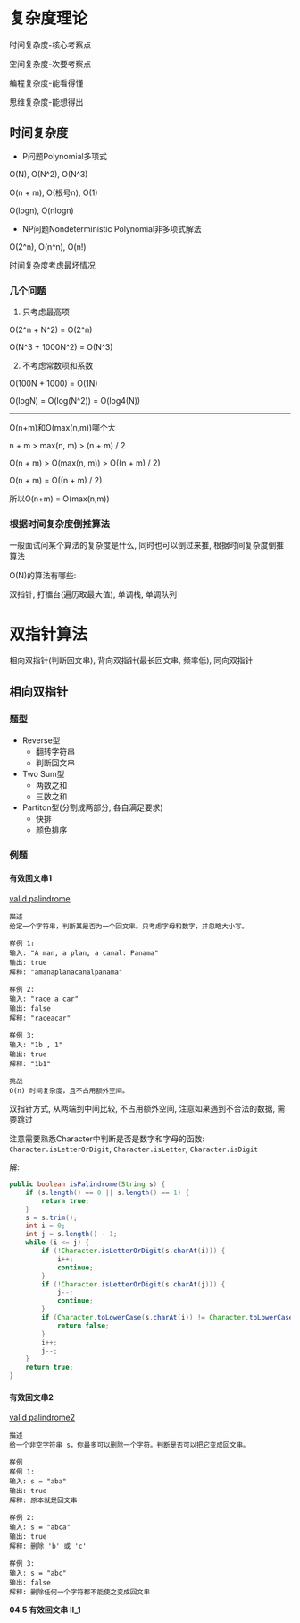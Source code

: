 # 复杂度理论

时间复杂度-核心考察点

空间复杂度-次要考察点

编程复杂度-能看得懂

思维复杂度-能想得出 

## 时间复杂度

* P问题Polynomial多项式

O(N), O(N^2), O(N^3)

O(n + m), O(根号n), O(1)

O(logn), O(nlogn)

* NP问题Nondeterministic Polynomial非多项式解法

O(2^n), O(n^n), O(n!)

时间复杂度考虑最坏情况

### 几个问题

1. 只考虑最高项

O(2^n + N^2) = O(2^n)

O(N^3 + 1000N^2) = O(N^3)

2. 不考虑常数项和系数

O(100N + 1000) = O(1N)

O(logN) = O(log(N^2)) = O(log4(N))

---

O(n+m)和O(max(n,m))哪个大

n + m > max(n, m) > (n + m) / 2

O(n + m) > O(max(n, m)) > O((n + m) / 2)

O(n + m) = O((n + m) / 2)

所以O(n+m) = O(max(n,m))

### 根据时间复杂度倒推算法

一般面试问某个算法的复杂度是什么, 同时也可以倒过来推, 根据时间复杂度倒推算法

O(N)的算法有哪些:

双指针, 打擂台(遍历取最大值), 单调栈, 单调队列

# 双指针算法

相向双指针(判断回文串), 背向双指针(最长回文串, 频率低), 同向双指针

## 相向双指针

### 题型

* Reverse型
  * 翻转字符串
  * 判断回文串
* Two Sum型
  * 两数之和
  * 三数之和
* Partiton型(分割成两部分, 各自满足要求)
  * 快排
  * 颜色排序

### 例题

#### 有效回文串1

[valid palindrome](https://www.lintcode.com/problem/415/)

```
描述
给定一个字符串，判断其是否为一个回文串。只考虑字母和数字，并忽略大小写。

样例 1:
输入: "A man, a plan, a canal: Panama"
输出: true
解释: "amanaplanacanalpanama"

样例 2:
输入: "race a car"
输出: false
解释: "raceacar"

样例 3:
输入: "1b , 1"
输出: true
解释: "1b1"

挑战
O(n) 时间复杂度，且不占用额外空间。
```

双指针方式, 从两端到中间比较, 不占用额外空间, 注意如果遇到不合法的数据, 需要跳过

注意需要熟悉Character中判断是否是数字和字母的函数: `Character.isLetterOrDigit`, `Character.isLetter`, `Character.isDigit`

解:

```java
public boolean isPalindrome(String s) {
    if (s.length() == 0 || s.length() == 1) {
        return true;
    }
    s = s.trim();
    int i = 0;
    int j = s.length() - 1;
    while (i <= j) {
        if (!Character.isLetterOrDigit(s.charAt(i))) {
            i++;
            continue;
        }
        if (!Character.isLetterOrDigit(s.charAt(j))) {
            j--;
            continue;
        }
        if (Character.toLowerCase(s.charAt(i)) != Character.toLowerCase(s.charAt(j))) {
            return false;
        }
        i++;
        j--;
    }
    return true;
}
```

#### 有效回文串2

[valid palindrome2](https://www.lintcode.com/problem/891)

```
描述
给一个非空字符串 s，你最多可以删除一个字符。判断是否可以把它变成回文串。

样例
样例 1:
输入: s = "aba"
输出: true
解释: 原本就是回文串

样例 2:
输入: s = "abca"
输出: true
解释: 删除 'b' 或 'c'

样例 3:
输入: s = "abc"
输出: false
解释: 删除任何一个字符都不能使之变成回文串
```

**04.5 有效回文串 II_1**









